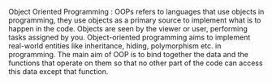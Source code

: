 Object Oriented Programming : 
OOPs refers to languages that use objects in programming, they use objects as a primary source to implement what is to happen in the code. Objects are seen by the viewer or user, performing tasks assigned by you.
Object-oriented programming aims to implement real-world entities like inheritance, hiding, polymorphism etc. in programming. The main aim of OOP is to bind together the data and the functions that operate on them so that no other part of the code can access this data except that function. 
